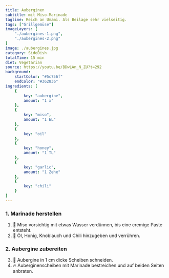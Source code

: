```yaml
---
title: Auberginen
subtitle: mit Miso-Marinade
tagline: Reich an Umami. Als Beilage sehr vielseitig.
tags: ["Grillgemüse"]
imageLayers: [
    "./aubergines-1.png",
    "./aubergines-2.png"
]
image: ./aubergines.jpg
category: SideDish
totalTime: 15 min
diet: Vegetarian
source: https://youtu.be/BDwLAn_N_ZU?t=292
background:
    startColor: "#5c756f"
    endColor: "#362836"
ingredients: [
    {
        key: "aubergine",
        amount: "1 x"
    },
    {
        key: "miso",
        amount: "1 EL"
    },
    {
        key: "oil"
    },
    {
        key: "honey",
        amount: "1 TL"
    },
    {
        key: "garlic",
        amount: "1 Zehe"
    },
    {
        key: "chili"
    }
]
---
```


### 1. Marinade herstellen

1. 🥣 <span class="i-miso">Miso</span> vorsichtig mit etwas Wasser verdünnen, bis eine cremige Paste entsteht.
2. 🥣 <span class="i-oil">Öl</span>, <span class="i-honey">Honig</span>, <span class="i-garlic">Knoblauch</span> und <span class="i-chili">Chili</span> hinzugeben und verrühren.

### 2. Aubergine zubereiten

3. 🔪 <span class="i-aubergine">Aubergine</span> in 1 cm dicke Scheiben schneiden.
4. 🔥 Auberginenscheiben mit Marinade bestreichen und auf beiden Seiten anbraten.
